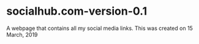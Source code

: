 # socialhub.com-version-0.1
A webpage that contains all my social media links. This was created on 15 March, 2019
